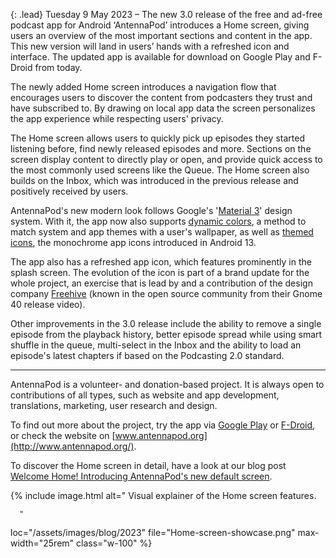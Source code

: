 {: .lead}
Tuesday 9 May 2023 – The new 3.0 release of the free and ad-free podcast app for Android ‘AntennaPod’ introduces a Home screen, giving users an overview of the most important sections and content in the app. This new version will land in users’ hands with a refreshed icon and interface. The updated app is available for download on Google Play and F-Droid from today.

The newly added Home screen introduces a navigation flow that encourages users to discover the content from podcasters they trust and have subscribed to. By drawing on local app data the screen personalizes the app experience while respecting users' privacy.

The Home screen allows users to quickly pick up episodes they started listening before, find newly released episodes and more. Sections on the screen display content to directly play or open, and provide quick access to the most commonly used screens like the Queue. The Home screen also builds on the Inbox, which was introduced in the previous release and positively received by users.

AntennaPod's new modern look follows Google's '[Material 3](https://m3.material.io/)' design system. With it, the app now also supports [dynamic colors](https://www.android.com/android-12/#a12-color-reimagined), a method to match system and app themes with a user's wallpaper, as well as [themed icons](https://www.android.com/android-13/#a13-your-phone-your-aesthetic), the monochrome app icons introduced in Android 13.

The app also has a refreshed app icon, which features prominently in the splash screen. The evolution of the icon is part of a brand update for the whole project, an exercise that is lead by and a contribution of the design company [Freehive](https://freehive.com/) (known in the open source community from their Gnome 40 release video).

Other improvements in the 3.0 release include the ability to remove a single episode from the playback history, better episode spread while using smart shuffle in the queue, multi-select in the Inbox and the ability to load an episode's latest chapters if based on the Podcasting 2.0 standard.

<hr class="border-bottom my-3"/>

AntennaPod is a volunteer- and donation-based project. It is always open to contributions of all types, such as website and app development, translations, marketing, user research and design.

To find out more about the project, try the app via [Google Play](https://play.google.com/store/apps/details?id=de.danoeh.antennapod) or [F-Droid](https://f-droid.org/packages/de.danoeh.antennapod/), or check the website on [www.antennapod.org](http://www.antennapod.org/).

To discover the Home screen in detail, have a look at our blog post [Welcome Home! Introducing AntennaPod's new default screen](https://antennapod.org/blog/2023/05/introducing-the-home-screen).

<!-- mdpo-disable -->
{% include image.html
   alt="
      <!-- mdpo-enable-next-line -->
      Visual explainer of the Home screen features.

      "
   loc="/assets/images/blog/2023"
   file="Home-screen-showcase.png"
   max-width="25rem"
   class="w-100"
%}
<!-- mdpo-enable -->

